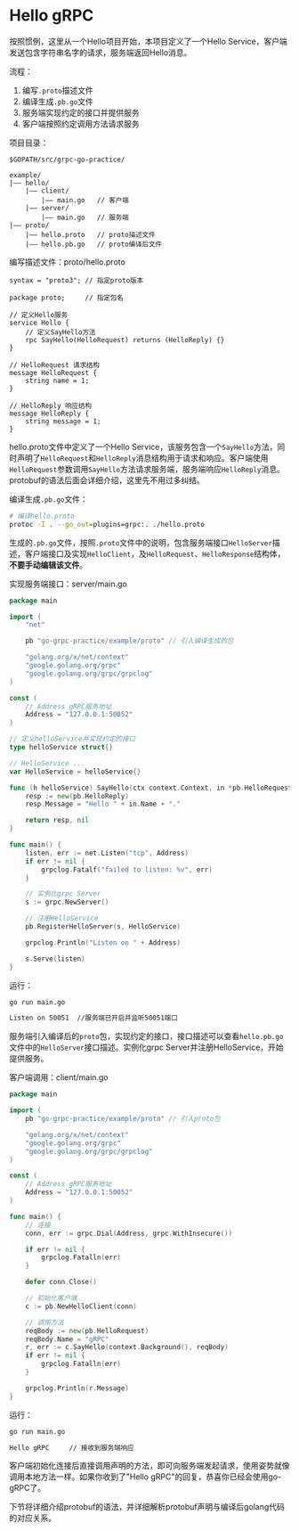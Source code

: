 # Hello gRPC

按照惯例，这里从一个Hello项目开始，本项目定义了一个Hello Service，客户端发送包含字符串名字的请求，服务端返回Hello消息。

流程： 

1. 编写`.proto`描述文件
2. 编译生成`.pb.go`文件
3. 服务端实现约定的接口并提供服务
4. 客户端按照约定调用方法请求服务

项目目录：

```
$GOPATH/src/grpc-go-practice/

example/
|—— hello/
	|—— client/
    	|—— main.go   // 客户端
	|—— server/
    	|—— main.go   // 服务端
|—— proto/
	|—— hello.proto   // proto描述文件
	|—— hello.pb.go   // proto编译后文件
```

编写描述文件：proto/hello.proto

```
syntax = "proto3"; // 指定proto版本

package proto;     // 指定包名

// 定义Hello服务
service Hello {
	// 定义SayHello方法
	rpc SayHello(HelloRequest) returns (HelloReply) {}
}

// HelloRequest 请求结构
message HelloRequest {
	string name = 1;
}

// HelloReply 响应结构
message HelloReply {
    string message = 1;
}
```
hello.proto文件中定义了一个Hello Service，该服务包含一个`SayHello`方法，同时声明了`HelloRequest`和`HelloReply`消息结构用于请求和响应。客户端使用`HelloRequest`参数调用`SayHello`方法请求服务端，服务端响应`HelloReply`消息。protobuf的语法后面会详细介绍，这里先不用过多纠结。


编译生成`.pb.go`文件：

```sh
# 编译hello.proto
protoc -I . --go_out=plugins=grpc:. ./hello.proto
```
生成的`.pb.go`文件，按照`.proto`文件中的说明，包含服务端接口`HelloServer`描述，客户端接口及实现`HelloClient`，及`HelloRequest`、`HelloResponse`结构体，**不要手动编辑该文件**。


实现服务端接口：server/main.go

```go
package main

import (
	"net"

	pb "go-grpc-practice/example/proto" // 引入编译生成的包

	"golang.org/x/net/context"
	"google.golang.org/grpc"
	"google.golang.org/grpc/grpclog"
)

const (
	// Address gRPC服务地址
	Address = "127.0.0.1:50052"
)

// 定义helloService并实现约定的接口
type helloService struct{}

// HelloService ...
var HelloService = helloService{}

func (h helloService) SayHello(ctx context.Context, in *pb.HelloRequest) (*pb.HelloReply, error) {
	resp := new(pb.HelloReply)
	resp.Message = "Hello " + in.Name + "."

	return resp, nil
}

func main() {
	listen, err := net.Listen("tcp", Address)
	if err != nil {
		grpclog.Fatalf("failed to listen: %v", err)
	}

	// 实例化grpc Server
	s := grpc.NewServer()

	// 注册HelloService
	pb.RegisterHelloServer(s, HelloService)

	grpclog.Println("Listen on " + Address)

	s.Serve(listen)
}

```
运行：

```sh
go run main.go

Listen on 50051  //服务端已开启并监听50051端口
```
服务端引入编译后的`proto`包，实现约定的接口，接口描述可以查看`hello.pb.go`文件中的`HelloServer`接口描述。实例化grpc Server并注册HelloService，开始提供服务。


客户端调用：client/main.go

```go
package main

import (
	pb "go-grpc-practice/example/proto" // 引入proto包

	"golang.org/x/net/context"
	"google.golang.org/grpc"
	"google.golang.org/grpc/grpclog"
)

const (
	// Address gRPC服务地址
	Address = "127.0.0.1:50052"
)

func main() {
	// 连接
	conn, err := grpc.Dial(Address, grpc.WithInsecure())

	if err != nil {
		grpclog.Fatalln(err)
	}

	defer conn.Close()

	// 初始化客户端
	c := pb.NewHelloClient(conn)

	// 调用方法
	reqBody := new(pb.HelloRequest)
	reqBody.Name = "gRPC"
	r, err := c.SayHello(context.Background(), reqBody)
	if err != nil {
		grpclog.Fatalln(err)
	}

	grpclog.Println(r.Message)
}
```
运行：

```sh
go run main.go

Hello gRPC     // 接收到服务端响应
```
客户端初始化连接后直接调用声明的方法，即可向服务端发起请求，使用姿势就像调用本地方法一样。如果你收到了"Hello gRPC"的回复，恭喜你已经会使用go-gRPC了。

下节将详细介绍protobuf的语法，并详细解析protobuf声明与编译后golang代码的对应关系。
